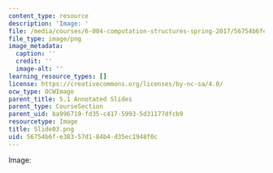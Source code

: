 ```yaml
---
content_type: resource
description: 'Image: '
file: /media/courses/6-004-computation-structures-spring-2017/56754b6fe38357d184b4d35ec1948f0c_Slide03.png
file_type: image/png
image_metadata:
  caption: ''
  credit: ''
  image-alt: ''
learning_resource_types: []
license: https://creativecommons.org/licenses/by-nc-sa/4.0/
ocw_type: OCWImage
parent_title: 5.1 Annotated Slides
parent_type: CourseSection
parent_uid: ba996719-fd35-c417-5993-5d31177dfcb9
resourcetype: Image
title: Slide03.png
uid: 56754b6f-e383-57d1-84b4-d35ec1948f0c
---
```

Image: 